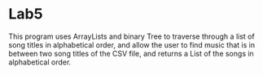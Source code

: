 # Lab5
This program uses ArrayLists and binary Tree to traverse through a list of song titles in alphabetical order, and allow the user to find music that is in between two song titles of the CSV file, and returns a List of the songs in alphabetical order.
